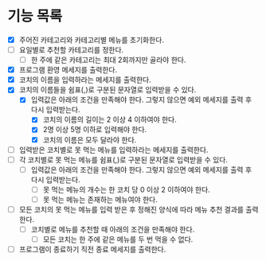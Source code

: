 # 기능 목록

- [x] 주어진 카테고리와 카테고리별 메뉴를 초기화한다.
- [ ] 요일별로 추천할 카테고리를 정한다.
  - [ ] 한 주에 같은 카테고리는 최대 2회까지만 골라야 한다.
- [x] 프로그램 환영 메세지를 출력한다.
- [x] 코치의 이름을 입력하라는 메세지를 출력한다.
- [x] 코치의 이름들을 쉼표(,)로 구분된 문자열로 입력받을 수 있다.
  - [x] 입력값은 아래의 조건을 만족해야 한다. 그렇지 않으면 예외 메세지를 출력 후 다시 입력받는다.
    - [x] 코치의 이름의 길이는 2 이상 4 이하여야 한다.
    - [x] 2명 이상 5명 이하로 입력해야 한다.
    - [x] 코치의 이름은 모두 달라야 한다. 
- [ ] 입력받은 코치별로 못 먹는 메뉴를 입력하라는 메세지를 출력한다.
- [ ] 각 코치별로 못 먹는 메뉴를 쉼표(,)로 구분된 문자열로 입력받을 수 있다.
  -[ ] 입력값은 아래의 조건을 만족해야 한다. 그렇지 않으면 예외 메세지를 출력 후 다시 입력받는다.
    - [ ] 못 먹는 메뉴의 개수는 한 코치 당 0 이상 2 이하여야 한다.
    - [ ] 못 먹는 메뉴는 존재하는 메뉴여야 한다.
- [ ] 모든 코치의 못 먹는 메뉴를 입력 받은 후 정해진 양식에 따라 메뉴 추천 결과를 출력한다.
  - [ ] 코치별로 메뉴를 추천할 때 아래의 조건을 만족해야 한다.
    - [ ] 모든 코치는 한 주에 같은 메뉴를 두 번 먹을 수 없다.
- [ ] 프로그램이 종료하기 직전 종료 메세지를 출력한다.